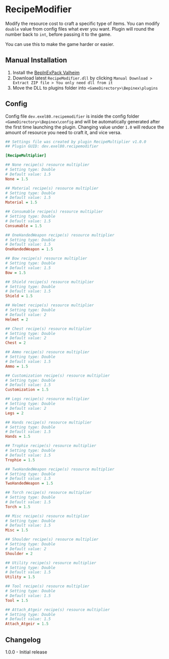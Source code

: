 ﻿# RecipeModifier
Modify the resource cost to craft a specific type of items. You can modify ``double`` value from config files what ever you want.
Plugin will round the number back to ``int``, before passing it to the game.

You can use this to make the game harder or easier.

## Manual Installation
1. Install the [BepInExPack Valheim](https://valheim.thunderstore.io/package/denikson/BepInExPack_Valheim/)
2. Download latest ``RecipeModifier.dll`` by clicking ``Manual Download > Extract ZIP file > You only need dll from it``
3. Move the DLL to plugins folder into ``<GameDirectory>\Bepinex\plugins``

## Config
Config file ``dev.exel80.recipemodifier`` is inside the config folder ``<GameDirectory>\Bepinex\config`` and will be automatically generated after the first time launching the plugin.
Changing value under ``1.0`` will reduce the amount of resource you need to craft it, and vice versa. 

```ini
## Settings file was created by plugin RecipeMultiplier v1.0.0
## Plugin GUID: dev.exel80.recipemodifier

[RecipeMultiplier]

## None recipe(s) resource multiplier
# Setting type: Double
# Default value: 1.5
None = 1.5

## Material recipe(s) resource multiplier
# Setting type: Double
# Default value: 1.5
Material = 1.5

## Consumable recipe(s) resource multiplier
# Setting type: Double
# Default value: 1.5
Consumable = 1.5

## OneHandedWeapon recipe(s) resource multiplier
# Setting type: Double
# Default value: 1.5
OneHandedWeapon = 1.5

## Bow recipe(s) resource multiplier
# Setting type: Double
# Default value: 1.5
Bow = 1.5

## Shield recipe(s) resource multiplier
# Setting type: Double
# Default value: 1.5
Shield = 1.5

## Helmet recipe(s) resource multiplier
# Setting type: Double
# Default value: 2
Helmet = 2

## Chest recipe(s) resource multiplier
# Setting type: Double
# Default value: 2
Chest = 2

## Ammo recipe(s) resource multiplier
# Setting type: Double
# Default value: 1.5
Ammo = 1.5

## Customization recipe(s) resource multiplier
# Setting type: Double
# Default value: 1.5
Customization = 1.5

## Legs recipe(s) resource multiplier
# Setting type: Double
# Default value: 2
Legs = 2

## Hands recipe(s) resource multiplier
# Setting type: Double
# Default value: 1.5
Hands = 1.5

## Trophie recipe(s) resource multiplier
# Setting type: Double
# Default value: 1.5
Trophie = 1.5

## TwoHandedWeapon recipe(s) resource multiplier
# Setting type: Double
# Default value: 1.5
TwoHandedWeapon = 1.5

## Torch recipe(s) resource multiplier
# Setting type: Double
# Default value: 1.5
Torch = 1.5

## Misc recipe(s) resource multiplier
# Setting type: Double
# Default value: 1.5
Misc = 1.5

## Shoulder recipe(s) resource multiplier
# Setting type: Double
# Default value: 2
Shoulder = 2

## Utility recipe(s) resource multiplier
# Setting type: Double
# Default value: 1.5
Utility = 1.5

## Tool recipe(s) resource multiplier
# Setting type: Double
# Default value: 1.5
Tool = 1.5

## Attach_Atgeir recipe(s) resource multiplier
# Setting type: Double
# Default value: 1.5
Attach_Atgeir = 1.5
```

## Changelog
1.0.0 - Initial release